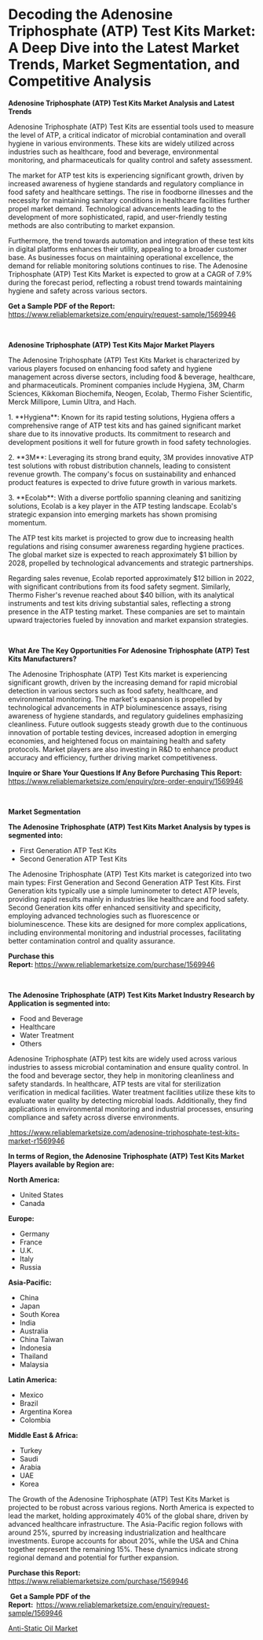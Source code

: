 <p><h1>Decoding the Adenosine Triphosphate (ATP) Test Kits Market: A Deep Dive into the Latest Market Trends, Market Segmentation, and Competitive Analysis</h1></p><p><strong>Adenosine Triphosphate (ATP) Test Kits Market Analysis and Latest Trends</strong></p>
<p><p>Adenosine Triphosphate (ATP) Test Kits are essential tools used to measure the level of ATP, a critical indicator of microbial contamination and overall hygiene in various environments. These kits are widely utilized across industries such as healthcare, food and beverage, environmental monitoring, and pharmaceuticals for quality control and safety assessment. </p><p>The market for ATP test kits is experiencing significant growth, driven by increased awareness of hygiene standards and regulatory compliance in food safety and healthcare settings. The rise in foodborne illnesses and the necessity for maintaining sanitary conditions in healthcare facilities further propel market demand. Technological advancements leading to the development of more sophisticated, rapid, and user-friendly testing methods are also contributing to market expansion.</p><p>Furthermore, the trend towards automation and integration of these test kits in digital platforms enhances their utility, appealing to a broader customer base. As businesses focus on maintaining operational excellence, the demand for reliable monitoring solutions continues to rise. The Adenosine Triphosphate (ATP) Test Kits Market is expected to grow at a CAGR of 7.9% during the forecast period, reflecting a robust trend towards maintaining hygiene and safety across various sectors.</p></p>
<p><strong>Get a Sample PDF of the Report:&nbsp;</strong> <a href="https://www.reliablemarketsize.com/enquiry/request-sample/1569946?utm_campaign=1939&utm_medium=2&utm_source=Github&utm_content=ia&utm_term=29122024&utm_id=adenosine-triphosphate-atp-test-kits">https://www.reliablemarketsize.com/enquiry/request-sample/1569946</a></p>
<p>&nbsp;</p>
<p><strong>Adenosine Triphosphate (ATP) Test Kits Major Market Players</strong></p>
<p><p>The Adenosine Triphosphate (ATP) Test Kits Market is characterized by various players focused on enhancing food safety and hygiene management across diverse sectors, including food & beverage, healthcare, and pharmaceuticals. Prominent companies include Hygiena, 3M, Charm Sciences, Kikkoman Biochemifa, Neogen, Ecolab, Thermo Fisher Scientific, Merck Millipore, Lumin Ultra, and Hach.</p><p>1. **Hygiena**: Known for its rapid testing solutions, Hygiena offers a comprehensive range of ATP test kits and has gained significant market share due to its innovative products. Its commitment to research and development positions it well for future growth in food safety technologies.</p><p>2. **3M**: Leveraging its strong brand equity, 3M provides innovative ATP test solutions with robust distribution channels, leading to consistent revenue growth. The company's focus on sustainability and enhanced product features is expected to drive future growth in various markets.</p><p>3. **Ecolab**: With a diverse portfolio spanning cleaning and sanitizing solutions, Ecolab is a key player in the ATP testing landscape. Ecolab's strategic expansion into emerging markets has shown promising momentum.</p><p>The ATP test kits market is projected to grow due to increasing health regulations and rising consumer awareness regarding hygiene practices. The global market size is expected to reach approximately $1 billion by 2028, propelled by technological advancements and strategic partnerships.</p><p>Regarding sales revenue, Ecolab reported approximately $12 billion in 2022, with significant contributions from its food safety segment. Similarly, Thermo Fisher's revenue reached about $40 billion, with its analytical instruments and test kits driving substantial sales, reflecting a strong presence in the ATP testing market. These companies are set to maintain upward trajectories fueled by innovation and market expansion strategies.</p></p>
<p>&nbsp;</p>
<p><strong>What Are The Key Opportunities For Adenosine Triphosphate (ATP) Test Kits Manufacturers?</strong></p>
<p><p>The Adenosine Triphosphate (ATP) Test Kits market is experiencing significant growth, driven by the increasing demand for rapid microbial detection in various sectors such as food safety, healthcare, and environmental monitoring. The market's expansion is propelled by technological advancements in ATP bioluminescence assays, rising awareness of hygiene standards, and regulatory guidelines emphasizing cleanliness. Future outlook suggests steady growth due to the continuous innovation of portable testing devices, increased adoption in emerging economies, and heightened focus on maintaining health and safety protocols. Market players are also investing in R&D to enhance product accuracy and efficiency, further driving market competitiveness.</p></p>
<p><strong>Inquire or Share Your Questions If Any Before Purchasing This Report:</strong> <a href="https://www.reliablemarketsize.com/enquiry/pre-order-enquiry/1569946?utm_campaign=1939&utm_medium=2&utm_source=Github&utm_content=ia&utm_term=29122024&utm_id=adenosine-triphosphate-atp-test-kits">https://www.reliablemarketsize.com/enquiry/pre-order-enquiry/1569946</a></p>
<p>&nbsp;</p>
<p><strong>Market Segmentation</strong></p>
<p><strong>The Adenosine Triphosphate (ATP) Test Kits Market Analysis by types is segmented into:</strong></p>
<p><ul><li>First Generation ATP Test Kits</li><li>Second Generation ATP Test Kits</li></ul></p>
<p><p>The Adenosine Triphosphate (ATP) Test Kits market is categorized into two main types: First Generation and Second Generation ATP Test Kits. First Generation kits typically use a simple luminometer to detect ATP levels, providing rapid results mainly in industries like healthcare and food safety. Second Generation kits offer enhanced sensitivity and specificity, employing advanced technologies such as fluorescence or bioluminescence. These kits are designed for more complex applications, including environmental monitoring and industrial processes, facilitating better contamination control and quality assurance.</p></p>
<p><strong>Purchase this Report:&nbsp;</strong><a href="https://www.reliablemarketsize.com/purchase/1569946?utm_campaign=1939&utm_medium=2&utm_source=Github&utm_content=ia&utm_term=29122024&utm_id=adenosine-triphosphate-atp-test-kits">https://www.reliablemarketsize.com/purchase/1569946</a></p>
<p>&nbsp;</p>
<p><strong>The Adenosine Triphosphate (ATP) Test Kits Market Industry Research by Application is segmented into:</strong></p>
<p><ul><li>Food and Beverage</li><li>Healthcare</li><li>Water Treatment</li><li>Others</li></ul></p>
<p><p>Adenosine Triphosphate (ATP) test kits are widely used across various industries to assess microbial contamination and ensure quality control. In the food and beverage sector, they help in monitoring cleanliness and safety standards. In healthcare, ATP tests are vital for sterilization verification in medical facilities. Water treatment facilities utilize these kits to evaluate water quality by detecting microbial loads. Additionally, they find applications in environmental monitoring and industrial processes, ensuring compliance and safety across diverse environments.</p></p>
<p><a href="https://www.reliablemarketsize.com/adenosine-triphosphate-test-kits-market-r1569946?utm_campaign=1939&utm_medium=2&utm_source=Github&utm_content=ia&utm_term=29122024&utm_id=adenosine-triphosphate-atp-test-kits">&nbsp;https://www.reliablemarketsize.com/adenosine-triphosphate-test-kits-market-r1569946</a></p>
<p><strong>In terms of Region, the Adenosine Triphosphate (ATP) Test Kits Market Players available by Region are:</strong></p>
<p>
    <p> <strong> North America: </strong>
        <ul>
            <li>United States</li>
            <li>Canada</li>
        </ul>
        </p> 
    <p> <strong> Europe: </strong>
        <ul>
            <li>Germany</li>
            <li>France</li>
            <li>U.K.</li>
            <li>Italy</li>
            <li>Russia</li>
        </ul>
        </p> 
    <p> <strong> Asia-Pacific: </strong>
        <ul>
            <li>China</li>
            <li>Japan</li>
            <li>South Korea</li>
            <li>India</li>
            <li>Australia</li>
            <li>China Taiwan</li>
            <li>Indonesia</li>
            <li>Thailand</li>
            <li>Malaysia</li>
        </ul>
        </p> 
    <p> <strong> Latin America: </strong>
        <ul>
            <li>Mexico</li>
            <li>Brazil</li>
            <li>Argentina Korea</li>
            <li>Colombia</li>
        </ul>
        </p> 
    <p> <strong> Middle East & Africa: </strong>
        <ul>
            <li>Turkey</li>
            <li>Saudi</li>
            <li>Arabia</li>
            <li>UAE</li>
            <li>Korea</li>
        </ul>
    </p>
    </p>
<p><p>The Growth of the Adenosine Triphosphate (ATP) Test Kits Market is projected to be robust across various regions. North America is expected to lead the market, holding approximately 40% of the global share, driven by advanced healthcare infrastructure. The Asia-Pacific region follows with around 25%, spurred by increasing industrialization and healthcare investments. Europe accounts for about 20%, while the USA and China together represent the remaining 15%. These dynamics indicate strong regional demand and potential for further expansion.</p></p>
<p><strong>Purchase this Report: </strong><a href="https://www.reliablemarketsize.com/purchase/1569946?utm_campaign=1939&utm_medium=2&utm_source=Github&utm_content=ia&utm_term=29122024&utm_id=adenosine-triphosphate-atp-test-kits">https://www.reliablemarketsize.com/purchase/1569946</a></p>
<p>&nbsp;<strong>Get a Sample PDF of the Report:&nbsp;&nbsp;</strong><a href="https://www.reliablemarketsize.com/enquiry/request-sample/1569946?utm_campaign=1939&utm_medium=2&utm_source=Github&utm_content=ia&utm_term=29122024&utm_id=adenosine-triphosphate-atp-test-kits">https://www.reliablemarketsize.com/enquiry/request-sample/1569946</a></p>
<p><strong></strong></p>
<p><p><a href="https://github.com/PeterParrish5/Market-Research-Report-List-7/blob/main/anti-static-oil-market.md?utm_campaign=1939&utm_medium=2&utm_source=Github&utm_content=ia&utm_term=29122024&utm_id=adenosine-triphosphate-atp-test-kits">Anti-Static Oil Market</a></p></p>